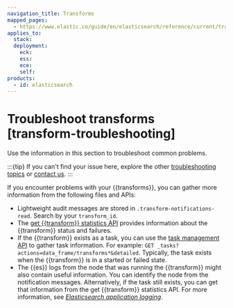 ```yaml
---
navigation_title: Transforms
mapped_pages:
  - https://www.elastic.co/guide/en/elasticsearch/reference/current/transform-troubleshooting.html
applies_to:
  stack:
  deployment:
    eck:
    ess:
    ece:
    self:
products:
  - id: elasticsearch
---
```


# Troubleshoot transforms [transform-troubleshooting]

Use the information in this section to troubleshoot common problems.

:::{tip}
If you can't find your issue here, explore the other [troubleshooting topics](/troubleshoot/index.md) or [contact us](/troubleshoot/index.md#contact-us).
:::

If you encounter problems with your {{transforms}}, you can gather more information from the following files and APIs:

* Lightweight audit messages are stored in `.transform-notifications-read`. Search by your `transform_id`.
* The [get {{transform}} statistics API](https://www.elastic.co/docs/api/doc/elasticsearch/operation/operation-transform-get-transform-stats) provides information about the {{transform}} status and failures.
* If the {{transform}} exists as a task, you can use the [task management API](https://www.elastic.co/docs/api/doc/elasticsearch/group/endpoint-tasks) to gather task information. For example: `GET _tasks?actions=data_frame/transforms*&detailed`. Typically, the task exists when the {{transform}} is in a started or failed state.
* The {{es}} logs from the node that was running the {{transform}} might also contain useful information. You can identify the node from the notification messages. Alternatively, if the task still exists, you can get that information from the get {{transform}} statistics API. For more information, see [*Elasticsearch application logging*](../../deploy-manage/monitor/logging-configuration/elasticsearch-log4j-configuration-self-managed.md).

